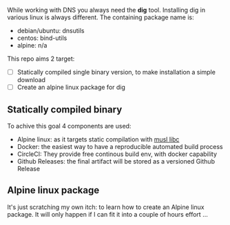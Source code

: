 While working with DNS you always need the **dig** tool. Installing dig in various linux 
is always different. The containing package name is:

- debian/ubuntu: dnsutils
- centos: bind-utils
- alpine: n/a

This repo aims 2 target:

- [ ] Statically compiled single binary version, to make installation a simple download
- [ ] Create an alpine linux package for dig

## Statically compiled binary

To achive this goal 4 components are used:

- Alpine linux: as it targets static compilation with [musl libc](http://www.musl-libc.org)
- Docker: the easiest way to have a reproducible automated build process
- CircleCI: They provide free continous build env, with docker capability
- Github Releases: the final artifact will be stored as a versioned Github Release

## Alpine linux package

It's just scratching my own itch: to learn how to create an Alpine linux package.
It will only happen if I can fit it into a couple of hours effort ...
